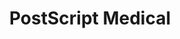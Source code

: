 ---
title: 'PostScript Medical'
layout: 'layouts/home.njk'
heading: 'Empowering patients. Personalising care.'
subHeading: 'An easy-to-use web application to enhance clinical practice and improve patient outcomes.'
---